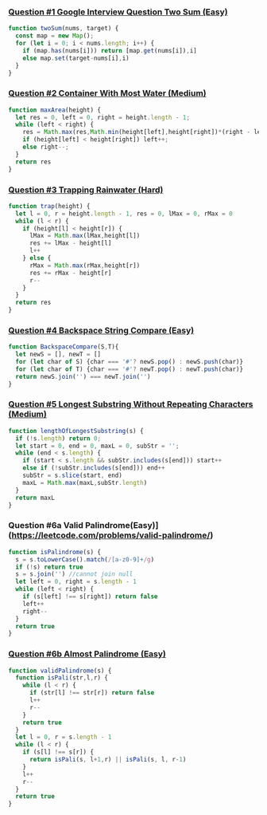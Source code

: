 ### [Question #1 Google Interview Question Two Sum (Easy)](https://leetcode.com/problems/two-sum/)
``` javascript
function twoSum(nums, target) {
  const map = new Map();
  for (let i = 0; i < nums.length; i++) {
    if (map.has(nums[i])) return [map.get(nums[i]),i]
    else map.set(target-nums[i],i)
  }
}
```

### [Question #2 Container With Most Water (Medium)](https://leetcode.com/problems/container-with-most-water/)
``` javascript
function maxArea(height) {
  let res = 0, left = 0, right = height.length - 1;
  while (left < right) {
    res = Math.max(res,Math.min(height[left],height[right])*(right - left));
    if (height[left] < height[right]) left++;
    else right--;
  }
  return res
}
```

### [Question #3 Trapping Rainwater (Hard)](https://leetcode.com/problems/trapping-rain-water/)
``` javascript
function trap(height) {
  let l = 0, r = height.length - 1, res = 0, lMax = 0, rMax = 0
  while (l < r) {
    if (height[l] < height[r]) {
      lMax = Math.max(lMax,height[l])
      res += lMax - height[l]
      l++
    } else {
      rMax = Math.max(rMax,height[r])
      res += rMax - height[r]
      r--
    }
  }
  return res
}
```

### [Question #4 Backspace String Compare (Easy)](https://leetcode.com/problems/backspace-string-compare/)
``` javascript
function BackspaceCompare(S,T){
  let newS = [], newT = []
  for (let char of S) {char === '#'? newS.pop() : newS.push(char)}
  for (let char of T) {char === '#'? newT.pop() : newT.push(char)}
  return newS.join('') === newT.join('')
}
```

### [Question #5 Longest Substring Without Repeating Characters (Medium)](https://leetcode.com/problems/longest-substring-without-repeating-characters/)
``` javascript
function lengthOfLongestSubstring(s) {
  if (!s.length) return 0;
  let start = 0, end = 0, maxL = 0, subStr = '';
  while (end < s.length) {
    if (start < s.length && subStr.includes(s[end])) start++
    else if (!subStr.includes(s[end])) end++
    subStr = s.slice(start, end)
    maxL = Math.max(maxL,subStr.length)
  }
  return maxL
}

```

### Question #6a Valid Palindrome(Easy)](https://leetcode.com/problems/valid-palindrome/)
``` javascript
function isPalindrome(s) {
  s = s.toLowerCase().match(/[a-z0-9]+/g)
  if (!s) return true
  s = s.join('') //cannot join null
  let left = 0, right = s.length - 1
  while (left < right) {
    if (s[left] !== s[right]) return false
    left++
    right--
  }
  return true
}
```

### [Question #6b Almost Palindrome (Easy)](https://leetcode.com/problems/valid-palindrome-ii/)
``` javascript
function validPalindrome(s) {
  function isPali(str,l,r) {
    while (l < r) {
      if (str[l] !== str[r]) return false
      l++
      r--
    }
    return true
  }
  let l = 0, r = s.length - 1
  while (l < r) {
    if (s[l] !== s[r]) {
      return isPali(s, l+1,r) || isPali(s, l, r-1)
    }
    l++
    r--
  }
  return true
}
```
